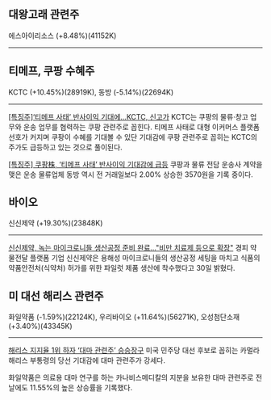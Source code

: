 ## 대왕고래 관련주
에스아이리소스 (+8.48%)(41152K)

---
## 티메프, 쿠팡 수혜주
KCTC (+10.45%)(28919K), 동방 (-5.14%)(22694K)

---
[[특징주]‘티메프 사태’ 반사이익 기대에…KCTC, 신고가](https://n.news.naver.com/mnews/article/018/0005800399)
KCTC는 쿠팡의 물류·창고 업무와 운송 업무를 협력하는 쿠팡 관련주로 꼽힌다. 티메프 사태로 대형 이커머스 플랫폼 선호가 커지며 쿠팡이 수혜를 기대볼 수 있단 기대감에 쿠팡 관련주로 꼽히는 KCTC의 주가도 급등하고 있는 것으로 풀이된다.

[[특징주] 쿠팡株, ‘티메프 사태’ 반사이익 기대감에 급등](https://n.news.naver.com/mnews/article/119/0002856468)
쿠팡과 물류 전담 운송사 계약을 맺은 운송 물류업체 동방 역시 전 거래일보다 2.00% 상승한 3570원을 기록 중이다.
## 바이오
신신제약 (+19.30%)(23848K)

---
[신신제약, 녹는 마이크로니들 생산공정 준비 완료…"비만 치료제 등으로 확장"](https://n.news.naver.com/mnews/article/277/0005452583)
경피 약물전달 플랫폼 기업 신신제약은 용해성 마이크로니들의 생산공정 세팅을 마치고 식품의약품안전처(식약처) 허가를 위한 파일럿 제품 생산에 착수했다고 30일 밝혔다.

## 미 대선 해리스 관련주
화일약품 (-1.59%)(22124K), 우리바이오 (+11.64%)(56271K), 오성첨단소재 (+3.40%)(43345K)

---
[해리스 지지율 1위 하자 ‘대마 관련주’ 승승장구](https://n.news.naver.com/mnews/article/009/0005339665)
미국 민주당 대선 후보로 꼽히는 카멀라 해리스 부통령의 당선 기대감에 대마 관련주가 강세다.

화일약품은 의료용 대마 연구를 하는 카나비스메디칼의 지분을 보유한 대마 관련주로 전날에도 11.55%의 높은 상승률을 기록했다.